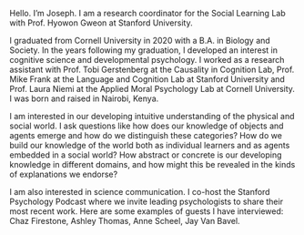 Hello. I’m Joseph. I am a research coordinator for the Social Learning Lab with Prof. Hyowon Gweon at Stanford University. 

I graduated from Cornell University in 2020 with a B.A. in Biology and Society. In the years following my graduation, I developed an interest in cognitive science and developmental psychology. I worked as a research assistant with Prof. Tobi Gerstenberg at the Causality in Cognition Lab, Prof. Mike Frank at the Language and Cognition Lab at Stanford University and Prof. Laura Niemi at the Applied Moral Psychology Lab at Cornell University. I was born and raised in Nairobi, Kenya.

I am interested in our developing intuitive understanding of the physical and social world. I ask questions like how does our knowledge of objects and agents emerge and how do we distinguish these categories? How do we build our knowledge of the world both as individual learners and as agents embedded in a social world? How abstract or concrete is our developing knowledge in different domains, and how might this be revealed in the kinds of explanations we endorse? 

I am also interested in science communication. I co-host the Stanford Psychology Podcast where we invite leading psychologists to share their most recent work. Here are some examples of guests I have interviewed: Chaz Firestone, Ashley Thomas, Anne Scheel, Jay Van Bavel.
